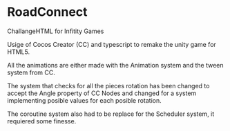 # RoadConnect
ChallangeHTML for Infitity Games

Usige of Cocos Creator (CC) and typescript to remake the unity game for HTML5.

All the animations are either made with the Animation system and the tween system from CC.

The system that checks for all the pieces rotation has been changed to accept the Angle property of CC Nodes and changed for a system implementing posible values for each posible rotation.

The coroutine system also had to be replace for the Scheduler system, it requiered some finesse.
